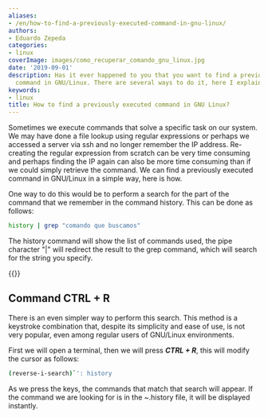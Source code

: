 ```yaml
---
aliases:
- /en/how-to-find-a-previously-executed-command-in-gnu-linux/
authors:
- Eduardo Zepeda
categories:
- linux
coverImage: images/como_recuperar_comando_gnu_linux.jpg
date: '2019-09-01'
description: Has it ever happened to you that you want to find a previously executed
  command in GNU/Linux. There are several ways to do it, here I explain two of them.
keywords:
- linux
title: How to find a previously executed command in GNU Linux?
---
```


Sometimes we execute commands that solve a specific task on our system. We may have done a file lookup using regular expressions or perhaps we accessed a server via ssh and no longer remember the IP address. Re-creating the regular expression from scratch can be very time consuming and perhaps finding the IP again can also be more time consuming than if we could simply retrieve the command. We can find a previously executed command in GNU/Linux in a simple way, here is how.

One way to do this would be to perform a search for the part of the command that we remember in the command history. This can be done as follows:

```bash
history | grep "comando que buscamos"
```

The history command will show the list of commands used, the pipe character "|" will redirect the result to the grep command, which will search for the string you specify.

{{<ad1>}}

## Command CTRL + R

There is an even simpler way to perform this search. This method is a keystroke combination that, despite its simplicity and ease of use, is not very popular, even among regular users of GNU/Linux environments.

First we will open a terminal, then we will press **_CTRL + R_**, this will modify the cursor as follows:

```bash
(reverse-i-search)`': history
```

As we press the keys, the commands that match that search will appear. If the command we are looking for is in the ~.history file, it will be displayed instantly.